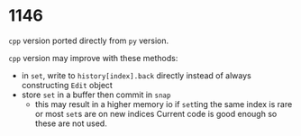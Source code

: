 # 1146

`cpp` version ported directly from `py` version.

`cpp` version may improve with these methods:
* in `set`, write to `history[index].back` directly instead of always constructing `Edit` object
* store `set` in a buffer then commit in `snap`
    * this may result in a higher memory io if `set`ting the same index is rare or most `set`s are on new indices
Current code is good enough so these are not used.

